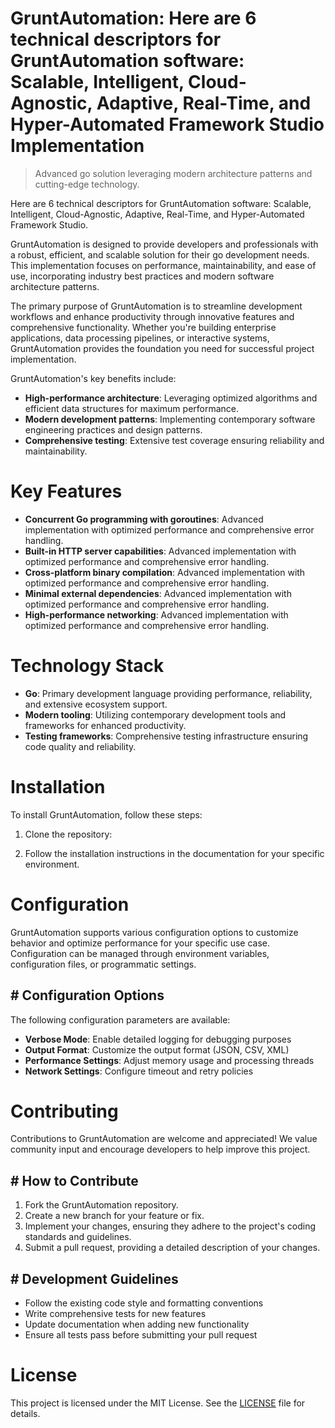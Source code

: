 <!-- fallback_GruntAutomation_20251003192551_85134 -->

# GruntAutomation: Here are 6 technical descriptors for GruntAutomation software: Scalable, Intelligent, Cloud-Agnostic, Adaptive, Real-Time, and Hyper-Automated Framework Studio Implementation
> Advanced go solution leveraging modern architecture patterns and cutting-edge technology.

Here are 6 technical descriptors for GruntAutomation software: Scalable, Intelligent, Cloud-Agnostic, Adaptive, Real-Time, and Hyper-Automated Framework Studio.

GruntAutomation is designed to provide developers and professionals with a robust, efficient, and scalable solution for their go development needs. This implementation focuses on performance, maintainability, and ease of use, incorporating industry best practices and modern software architecture patterns.

The primary purpose of GruntAutomation is to streamline development workflows and enhance productivity through innovative features and comprehensive functionality. Whether you're building enterprise applications, data processing pipelines, or interactive systems, GruntAutomation provides the foundation you need for successful project implementation.

GruntAutomation's key benefits include:

* **High-performance architecture**: Leveraging optimized algorithms and efficient data structures for maximum performance.
* **Modern development patterns**: Implementing contemporary software engineering practices and design patterns.
* **Comprehensive testing**: Extensive test coverage ensuring reliability and maintainability.

# Key Features

* **Concurrent Go programming with goroutines**: Advanced implementation with optimized performance and comprehensive error handling.
* **Built-in HTTP server capabilities**: Advanced implementation with optimized performance and comprehensive error handling.
* **Cross-platform binary compilation**: Advanced implementation with optimized performance and comprehensive error handling.
* **Minimal external dependencies**: Advanced implementation with optimized performance and comprehensive error handling.
* **High-performance networking**: Advanced implementation with optimized performance and comprehensive error handling.

# Technology Stack

* **Go**: Primary development language providing performance, reliability, and extensive ecosystem support.
* **Modern tooling**: Utilizing contemporary development tools and frameworks for enhanced productivity.
* **Testing frameworks**: Comprehensive testing infrastructure ensuring code quality and reliability.

# Installation

To install GruntAutomation, follow these steps:

1. Clone the repository:


2. Follow the installation instructions in the documentation for your specific environment.

# Configuration

GruntAutomation supports various configuration options to customize behavior and optimize performance for your specific use case. Configuration can be managed through environment variables, configuration files, or programmatic settings.

## # Configuration Options

The following configuration parameters are available:

* **Verbose Mode**: Enable detailed logging for debugging purposes
* **Output Format**: Customize the output format (JSON, CSV, XML)
* **Performance Settings**: Adjust memory usage and processing threads
* **Network Settings**: Configure timeout and retry policies

# Contributing

Contributions to GruntAutomation are welcome and appreciated! We value community input and encourage developers to help improve this project.

## # How to Contribute

1. Fork the GruntAutomation repository.
2. Create a new branch for your feature or fix.
3. Implement your changes, ensuring they adhere to the project's coding standards and guidelines.
4. Submit a pull request, providing a detailed description of your changes.

## # Development Guidelines

* Follow the existing code style and formatting conventions
* Write comprehensive tests for new features
* Update documentation when adding new functionality
* Ensure all tests pass before submitting your pull request

# License

This project is licensed under the MIT License. See the [LICENSE](https://github.com/Nurulika/GruntAutomation/blob/main/LICENSE) file for details.
